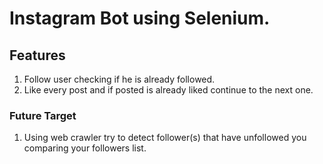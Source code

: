 # Instagram Bot using Selenium.
## Features
1) Follow user checking if he is already followed.
2) Like every post and if posted is already liked continue to the next one.

### Future Target
1) Using web crawler try to detect follower(s) that have unfollowed you comparing your followers list.
